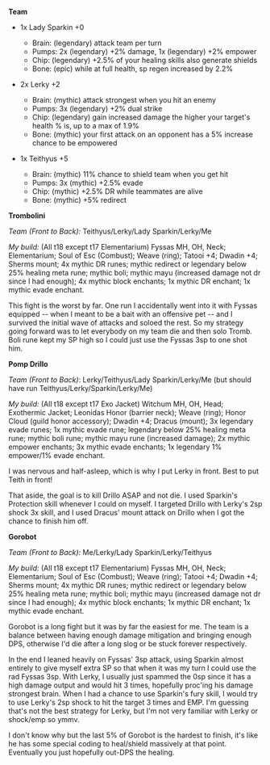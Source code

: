 **Team**

* 1x Lady Sparkin +0

    * Brain: (legendary) attack team per turn
    * Pumps: 2x (legendary) +2% damage, 1x (legendary) +2% empower
    * Chip: (legendary) +2.5% of your healing skills also generate shields
    * Bone: (epic) while at full health, sp regen increased by 2.2%

* 2x Lerky +2

    * Brain: (mythic) attack strongest when you hit an enemy
    * Pumps: 3x (legendary) +2% dual strike
    * Chip: (legendary) gain increased damage the higher your target's health % is, up to a max of 1.9%
    * Bone: (mythic) your first attack on an opponent has a 5% increase chance to be empowered

* 1x Teithyus +5

    * Brain: (mythic) 11% chance to shield team when you get hit
    * Pumps: 3x (mythic) +2.5% evade
    * Chip: (mythic) +2.5% DR while teammates are alive
    * Bone: (mythic) +5% redirect

**Trombolini**

*Team (Front to Back):* Teithyus/Lerky/Lady Sparkin/Lerky/Me

*My build:* (All t18 except t17 Elementarium) Fyssas MH, OH, Neck; Elementarium; Soul of Esc (Combust); Weave (ring); Tatooi +4; Dwadin +4; Sherms mount; 4x mythic DR runes; mythic redirect or legendary below 25% healing meta rune; mythic boli; mythic mayu (increased damage not dr since I had enough); 4x mythic block enchants; 1x mythic DR enchant; 1x mythic evade enchant.

This fight is the worst by far. One run I accidentally went into it with Fyssas equipped -- when I meant to be a bait with an offensive pet -- and I survived the initial wave of attacks and soloed the rest. So my strategy going forward was to let everybody on my team die and then solo Tromb. Boli rune kept my SP high so I could just use the Fyssas 3sp to one shot him.

**Pomp Drillo**

*Team (Front to Back)*: Lerky/Teithyus/Lady Sparkin/Lerky/Me (but should have run Teithyus/Lerky/Sparkin/Lerky/Me)

*My build:* (All t18 except t17 Exo Jacket) Witchum MH, OH, Head; Exothermic Jacket; Leonidas Honor (barrier neck); Weave (ring); Honor Cloud (guild honor accessory); Dwadin +4; Dracus (mount); 3x legendary evade runes; 1x mythic evade rune; legendary below 25% healing meta rune; mythic boli rune; mythic mayu rune (increased damage); 2x mythic empower enchants; 3x mythic evade enchants; 1x legendary 1% empower/1% evade enchant.

I was nervous and half-asleep, which is why I put Lerky in front. Best to put Teith in front!

That aside, the goal is to kill Drillo ASAP and not die. I used Sparkin's Protection skill whenever I could on myself. I targeted Drillo with Lerky's 2sp shock 3x skill, and I used Dracus' mount attack on Drillo when I got the chance to finish him off.

**Gorobot**

*Team (Front to Back):* Me/Lerky/Lady Sparkin/Lerky/Teithyus

*My build:* (All t18 except t17 Elementarium) Fyssas MH, OH, Neck; Elementarium; Soul of Esc (Combust); Weave (ring); Tatooi +4; Dwadin +4; Sherms mount; 4x mythic DR runes; mythic redirect or legendary below 25% healing meta rune; mythic boli; mythic mayu (increased damage not dr since I had enough); 4x mythic block enchants; 1x mythic DR enchant; 1x mythic evade enchant.

Gorobot is a long fight but it was by far the easiest for me. The team is a balance between having enough damage mitigation and bringing enough DPS, otherwise I'd die after a long slog or be stuck forever respectively.

In the end I leaned heavily on Fyssas' 3sp attack, using Sparkin almost entirely to give myself extra SP so that when it was my turn I could use the rad Fyssas 3sp. With Lerky, I usually just spammed the 0sp since it has a high damage output and would hit 3 times, hopefully proc'ing his damage strongest brain. When I had a chance to use Sparkin's fury skill, I would try to use Lerky's 2sp shock to hit the target 3 times and EMP. I'm guessing that's not the best strategy for Lerky, but I'm not very familiar with Lerky or shock/emp so ymmv.

I don't know why but the last 5% of Gorobot is the hardest to finish, it's like he has some special coding to heal/shield massively at that point. Eventually you just hopefully out-DPS the healing.
